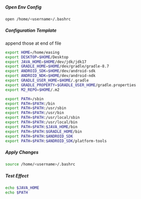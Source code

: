 ##### Open Env Config

``````bash
open /home/<username>/.bashrc
``````

##### Configuration Template

append those at end of file

``````bash
export HOME=/home/easing
export DESKTOP=$HOME/Desktop
export JAVA_HOME=$HOME/dev/jdk/jdk17
export GRADLE_HOME=$HOME/dev/gradle/gradle-8.7
export ANDROID_SDK=$HOME/dev/android-sdk
export ANDROID_NDK=$HOME/dev/android-ndk
export GRADLE_USER_HOME=$HOME/.gradle
export GRADLE_PROPERTY=$GRADLE_USER_HOME/gradle.properties
export M2_REPO=$HOME/.m2

export PATH=/sbin
export PATH=$PATH:/bin
export PATH=$PATH:/usr/sbin
export PATH=$PATH:/usr/bin
export PATH=$PATH:/usr/local/sbin
export PATH=$PATH:/usr/local/bin
export PATH=$PATH:$JAVA_HOME/bin
export PATH=$PATH:$GRADLE_HOME/bin
export PATH=$PATH:$ANDROID_SDK
export PATH=$PATH:$ANDROID_SDK/platform-tools
``````

##### Apply Changes

``````bash
source /home/<username>/.bashrc
``````

##### Test Effect

``````bash
echo $JAVA_HOME
echo $PATH
``````

